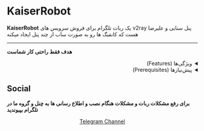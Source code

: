 # KaiserRobot

**KaiserRobot** 
یک ربات تلگرام برای فروش سرویس های v2ray پنل سنایی و علیرضا هست که کانفیگ ها رو به صورت ساب از چند پنل ایجاد میکنه

---
**هدف فقط راحتی کار شماست**
<details dir="rtl">
  <summary>ویژگی‌ها (Features)</summary>

  - کنترل پیشرفته (خاموش و روشن کردن دکمه‌های مین)  
  - مدیریت کاربران (ادمین، مسدودسازی، و نمایش اطلاعات)  
  - ایجاد درگاه های مختلف برای استفاده شما 
  - رابط کاربری ساده  
  - پشتیبانی از تمامی پروتکل های پنل سنایی و علیرضا
  - قابلیت تست رایگان
  - مدیریت سرور ها نمایش اطلاعات سرور خاموش روشن کردن حذف و ویرایش و انتخاب دامین
  - قابلیت پیام همگانی ارسال عکس و متن و همچنین حذف کردن و مدیریت پیام
  - امار کلی از ربات + امار ساعتی از کاربران در امد و تست های رایگان گرفته شده
  - نوتیف وضعیت سرور های برای ادمین 
  - بررسی سرویس های ساب برای تک کاربره بودن
  - حذف خودکار کانفیگ های تمام شده
  - مدیریت دسته بندی ها 
  - مدیریت کامل بخش های مختلف ربات
  - کارت به کارت
  - Qrcode
  - قابلیت کد تخفیف
  - نمایش مشخصات اشتراک با باز کردن لینک ساب در مرورگر
  - قابلیت ارسال بکاپ از دیتابیس ربات و تمامی پنل ها
  - مشخصات اشتراک برای جست و جو سرویس در تمامی سرویس ها
  - مدیریت کامل سرویس (افزودن حجم - کاهش حجم - زمان - فعال و غیر فعال کردن - حذف کردن)
  - پشتیبانی و تیکت
  - قابلیت همکاری
  - قابلیت تمدید سرویس ! Beta
  - زیر مجموعه گیری
  - افزودن برنامه اختصاصی و اموزش اتصال
  - قابلیت قفل چنل
  - قابلیت ارسال خودکار پیام درون چنل
  - افزودن کانفیگ دستی 
  - نام اختصاصی برای کانفیگ ها
  - ساب کانفیگ های تکی
  - قابلیت ارسال دو هشدار اتمام حجم و زمان برای کاربر با شخصی سازی
  - قابلیت صف برای مدیریت عملیات های ناقص مثل افزودن و تمدید درون سرور های قطع شده 
  - بررسی حجم سرویس ها 
  - حذف فاکتور های پرداخت نشده 
  - شارژ کیف پول و انتقال اعتبار
  - + هر چی فروش شما رو بهتر کنه (:

</details>

<details dir="rtl">
  <summary>پیش‌نیازها (Prerequisites)</summary>

- یدونه سرور میخوایم که ubuntu 20 یا 22 نصب بکنین روش
بعدش یدونه دامین میخوایم که ssl بگیریم برای دامنه مون
بعدش یدونه توکن و ایدی عددی تلگرام ادمین همینا فقط
ترجیجا رو سرور خام نصب کنید که به مشکل نخورید نیازه nginx نصب کنیم و ازش استفاده کنیم 

```bash
 bash <(curl https://raw.githubusercontent.com/ARS-83/KaiserRobot/refs/heads/main/install.sh)
```
اینو ران کنید روی سرور تا نصب بشه ربات
</details>

## Social 
**برای رفع مشکلات ربات و مشکلات هنگام نصب و اطلاع رسانی ها به چنل و گروه ما در تلگرام بپیوندید**
<p align='center'>
<a href="https://t.me/kaiserxui">Telegram Channel</a>
 
</p>
